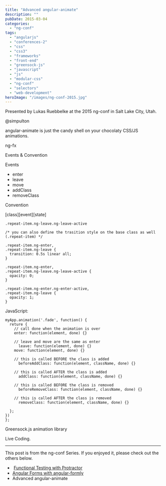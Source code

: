 ```yaml
---
title: "Advanced angular-animate"
description: ""
pubDate: 2015-03-04
categories: 
  - "ng-conf"
tags: 
  - "angularjs"
  - "conferences-2"
  - "css"
  - "css3"
  - "frameworks"
  - "front-end"
  - "greensock-js"
  - "javascript"
  - "js"
  - "modular-css"
  - "ng-conf"
  - "selectors"
  - "web-development"
heroImage: "/images/ng-conf-2015.jpg"
---
```


Presented by Lukas Ruebbelke at the 2015 ng-conf in Salt Lake City, Utah.

@simpulton

angular-animate is just the candy shell on your chocolaty CSS/JS animations.

ng-fx

Events & Convention

Events

- enter
- leave
- move
- addClass
- removeClass

Convention

\[class\]\[event\]\[state\]

```
.repeat-item.ng-leave.ng-leave-active
```

```
/* you can also define the trasition style on the base class as well (.repeat-item) */

.repeat-item.ng-enter,
.repeat-item.ng-leave {
  transition: 0.5s linear all;
}

.repeat-item.ng-enter,
.repeat-item.ng-leave.ng-leave-active {
  opacity: 0;
}

.repeat-item.ng-enter.ng-enter-active,
.repeat-item.ng-leave {
  opacity: 1;
}
```

JavaScript:

```
myApp.animation('.fade', function() {
  reture {
    // call done when the animation is over
    enter: function(element, done) {}

    // leave and move are the same as enter
      leave: function(element, done) {}
    move: function(element, done) {}

    // this is called BEFORE the class is added
      beforeAddClass: function(element, className, done) {}

    // this is called AFTER the class is added
      addClass: function(element, className, done) {}

    // this is called BEFORE the class is removed
      beforeRemoveClass: function(element, className, done) {}

    // this is called AFTER the class is removed
      removeClass: function(element, className, done) {}

  };
})
};
```

Greensock.js animation library

Live Coding.

* * *

This post is from the ng-conf Series. If you enjoyed it, please check out the others below.

-  [Functional Testing with Protractor](http://www.pauljeter.net/web-development/conferences/ng-conf/protractor-testing-in-angularjs-ben-clikinbeard-2015-ngconf/ "Functional Testing with Protractor")
- [Angular Forms with angular-formly](http://www.pauljeter.net/web-development/conferences/ng-conf/angular-forms-with-angular-formly-kent-c-dodds-2015-ng-conf/ "Angular Forms with angular-formly")
- Advanced angular-animate
